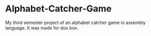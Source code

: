 # Alphabet-Catcher-Game
My third semester project of an alphabet catcher game in assembly language. It was made for dos box. 
